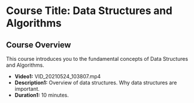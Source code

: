 # Course Title: Data Structures and Algorithms

## Course Overview
This course introduces you to the fundamental concepts of Data Structures and Algorithms.

- **Video1:** VID_20210524_103807.mp4
- **Description1:** Overview of data structures. Why data structures are important.
- **Duration1:** 10 minutes.

